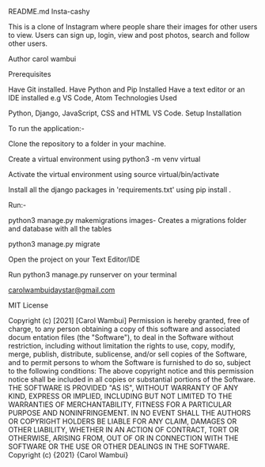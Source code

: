README.md
Insta-cashy

This is a clone of Instagram where people share their images for other users to view. Users can sign up, login, view and post photos, search and follow other users.


Author carol wambui

Prerequisites

Have Git installed.
Have Python and Pip Installed
Have a text editor or an IDE installed e.g VS Code, Atom
Technologies Used

Python, Django, JavaScript, CSS and HTML
VS Code.
Setup Installation

To run the application:-

Clone the repository to a folder in your machine.

Create a virtual environment using python3 -m venv virtual

Activate the virtual environment using source virtual/bin/activate

Install all the django packages in 'requirements.txt' using pip install .

Run:-

python3 manage.py makemigrations images- Creates a migrations folder and database with all the tables

python3 manage.py migrate

Open the project on your Text Editor/IDE

Run python3 manage.py runserver on your terminal

carolwambuidaystar@gmail.com

MIT License

Copyright (c) [2021] [Carol Wambui] Permission is hereby granted, free of charge, to any person obtaining a copy of this software and associated docum entation files (the "Software"), to deal in the Software without restriction, including without limitation the rights to use, copy, modify, merge, publish, distribute, sublicense, and/or sell copies of the Software, and to permit persons to whom the Software is furnished to do so, subject to the following conditions: The above copyright notice and this permission notice shall be included in all copies or substantial portions of the Software. THE SOFTWARE IS PROVIDED "AS IS", WITHOUT WARRANTY OF ANY KIND, EXPRESS OR IMPLIED, INCLUDING BUT NOT LIMITED TO THE WARRANTIES OF MERCHANTABILITY, FITNESS FOR A PARTICULAR PURPOSE AND NONINFRINGEMENT. IN NO EVENT SHALL THE AUTHORS OR COPYRIGHT HOLDERS BE LIABLE FOR ANY CLAIM, DAMAGES OR OTHER LIABILITY, WHETHER IN AN ACTION OF CONTRACT, TORT OR OTHERWISE, ARISING FROM, OUT OF OR IN CONNECTION WITH THE SOFTWARE OR THE USE OR OTHER DEALINGS IN THE SOFTWARE. Copyright (c) {2021} {Carol Wambui}